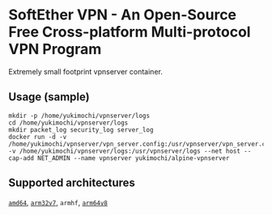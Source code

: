 # SoftEther VPN - An Open-Source Free ​Cross-platform Multi-protocol VPN Program

Extremely small footprint vpnserver container.

## Usage (sample)

````
mkdir -p /home/yukimochi/vpnserver/logs
cd /home/yukimochi/vpnserver/logs
mkdir packet_log security_log server_log
docker run -d -v /home/yukimochi/vpnserver/vpn_server.config:/usr/vpnserver/vpn_server.config  -v /home/yukimochi/vpnserver/logs:/usr/vpnserver/logs --net host --cap-add NET_ADMIN --name vpnserver yukimochi/alpine-vpnserver
````

## Supported architectures
[`amd64`](https://github.com/yukimochi-containers/alpine-vpnserver/blob/master/Dockerfile), [`arm32v7`](https://github.com/yukimochi-containers/alpine-vpnserver/blob/armv7/Dockerfile), `armhf`, [`arm64v8`](https://github.com/yukimochi-containers/alpine-vpnserver/blob/master/Dockerfile.aarch64)
